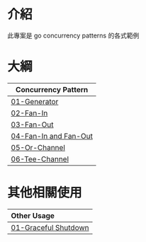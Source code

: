 # 介紹

此專案是 go concurrency patterns 的各式範例

# 大綱


| Concurrency Pattern                          |
|----------------------------------------------|
 | [01-Generator](./01-generator)               | 
 | [02-Fan-In](./02-fan-in)                     | 
 | [03-Fan-Out](./03-fan-out)                   | 
 | [04-Fan-In and Fan-Out](./04-fan-in-fan-out) |
 | [05-Or-Channel](./05-or-channel)             |
 | [06-Tee-Channel](./06-tee-channel)           |

# 其他相關使用

| Other Usage                                 |
|:--------------------------------------------|
| [01-Graceful Shutdown](./other/01-graceful) | 